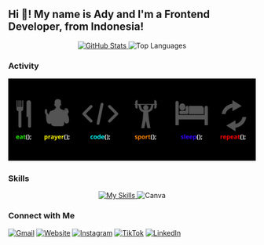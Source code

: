 <h2>Hi 👋! My name is Ady and I'm a Frontend Developer, from Indonesia!</h2>
<div align="center">
  <a href="https://github.com/AdStyn">
    <img src="https://github-readme-stats.vercel.app/api?username=AdStyn&show_icons=true&theme=vision-friendly-dark&hide_border=false" height="150" alt="GitHub Stats" />
  </a>
  <a>
    <img src="https://github-readme-stats.vercel.app/api/top-langs/?username=AdStyn&layout=compact&langs_count=5&theme=midnight-purple&hide_border=false" height="150" alt="Top Languages" />
  </a>
</div>

### Activity

![activity](gambar/activity.png)

### Skills

<p align="center">
  <a href="https://skillicons.dev">
    <img src="https://skillicons.dev/icons?i=html,css,javascript,typescript,react,nextjs,tailwind,nodejs,express,mysql,figma,vscode&perline=12" alt="My Skills" height="50"/>
  </a>
  <img src="https://camo.githubusercontent.com/88aebe3aa95291442aab57bd50cad593c7f68fbbd7f723efc5dfcd5428c0966d/68747470733a2f2f63646e2e6a7364656c6976722e6e65742f67682f64657669636f6e732f64657669636f6e2f69636f6e732f63616e76612f63616e76612d6f726967696e616c2e737667" alt="Canva" height="50"/>
</p>

### Connect with Me

[![Gmail](https://img.shields.io/badge/Gmail-D14836?style=for-the-badge&logo=gmail&logoColor=white)](mailto:adstynbusiness@gmail.com) [![Website](https://img.shields.io/badge/website-000000?style=for-the-badge&logo=about-dot-me&logoColor=white)](https://portfolio2025-11hs.vercel.app) [![Instagram](https://img.shields.io/badge/instagram-E4405F?style=for-the-badge&logo=instagram&logoColor=white)](https://instagram.com/_adstyn) [![TikTok](https://img.shields.io/badge/tiktok-000000?style=for-the-badge&logo=tiktok&logoColor=white)](https://tiktok.com/@adstynbusines) [![LinkedIn](https://img.shields.io/badge/LinkedIn-blue?style=for-the-badge&logo=linkedin&logoColor=white)](https://www.linkedin.com/in/ady-setiyawan-943778327/)
